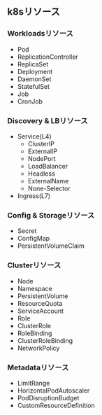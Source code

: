 ## k8sリソース
### Workloadsリソース
- Pod
- ReplicationController
- ReplicaSet
- Deployment
- DaemonSet
- StatefulSet
- Job
- CronJob

### Discovery & LBリソース
- Service(L4)
  - ClusterIP
  - ExternalIP
  - NodePort
  - LoadBalancer
  - Headless
  - ExternalName
  - None-Selector
- Ingress(L7)

### Config & Storageリソース
- Secret
- ConfigMap
- PersistentVolumeClaim

### Clusterリソース
- Node
- Namespace
- PersistentVolume
- ResourceQuota
- ServiceAccount
- Role
- ClusterRole
- RoleBinding
- ClusterRoleBinding
- NetworkPolicy

### Metadataリソース
- LimitRange
- HorizontalPodAutoscaler
- PodDisruptionBudget
- CustomResourceDefinition
